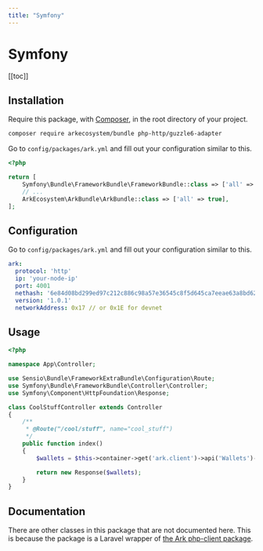 ```yaml
---
title: "Symfony"
---
```


# Symfony

[[toc]]

## Installation

Require this package, with [Composer](https://getcomposer.org/), in the root directory of your project.

```bash
composer require arkecosystem/bundle php-http/guzzle6-adapter
```

Go to `config/packages/ark.yml` and fill out your configuration similar to this.

```php
<?php

return [
    Symfony\Bundle\FrameworkBundle\FrameworkBundle::class => ['all' => true],
    // ...
    ArkEcosystem\ArkBundle\ArkBundle::class => ['all' => true],
];
```

## Configuration

Go to `config/packages/ark.yml` and fill out your configuration similar to this.

```yaml
ark:
  protocol: 'http'
  ip: 'your-node-ip'
  port: 4001
  nethash: '6e84d08bd299ed97c212c886c98a57e36545c8f5d645ca7eeae63a8bd62d8988'
  version: '1.0.1'
  networkAddress: 0x17 // or 0x1E for devnet
```

## Usage

```php
<?php

namespace App\Controller;

use Sensio\Bundle\FrameworkExtraBundle\Configuration\Route;
use Symfony\Bundle\FrameworkBundle\Controller\Controller;
use Symfony\Component\HttpFoundation\Response;

class CoolStuffController extends Controller
{
    /**
     * @Route("/cool/stuff", name="cool_stuff")
     */
    public function index()
    {
        $wallets = $this->container->get('ark.client')->api('Wallets')->all();

        return new Response($wallets);
    }
}
```

## Documentation

There are other classes in this package that are not documented here. This is because the package is a Laravel wrapper of [the Ark php-client package](https://github.com/ArkEcosystem/php-client).
